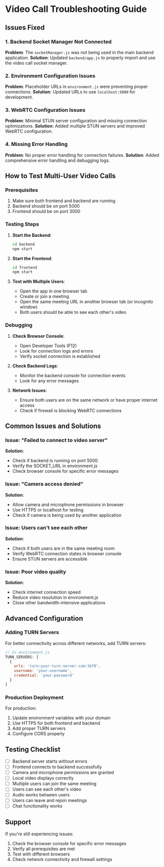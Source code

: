 # Video Call Troubleshooting Guide

## Issues Fixed

### 1. Backend Socket Manager Not Connected
**Problem**: The `socketManager.js` was not being used in the main backend application.
**Solution**: Updated `backend/app.js` to properly import and use the video call socket manager.

### 2. Environment Configuration Issues
**Problem**: Placeholder URLs in `environment.js` were preventing proper connections.
**Solution**: Updated URLs to use `localhost:5000` for development.

### 3. WebRTC Configuration Issues
**Problem**: Minimal STUN server configuration and missing connection optimizations.
**Solution**: Added multiple STUN servers and improved WebRTC configuration.

### 4. Missing Error Handling
**Problem**: No proper error handling for connection failures.
**Solution**: Added comprehensive error handling and debugging logs.

## How to Test Multi-User Video Calls

### Prerequisites
1. Make sure both frontend and backend are running
2. Backend should be on port 5000
3. Frontend should be on port 3000

### Testing Steps

1. **Start the Backend**:
   ```bash
   cd backend
   npm start
   ```

2. **Start the Frontend**:
   ```bash
   cd frontend
   npm start
   ```

3. **Test with Multiple Users**:
   - Open the app in one browser tab
   - Create or join a meeting
   - Open the same meeting URL in another browser tab (or incognito window)
   - Both users should be able to see each other's video

### Debugging

1. **Check Browser Console**:
   - Open Developer Tools (F12)
   - Look for connection logs and errors
   - Verify socket connection is established

2. **Check Backend Logs**:
   - Monitor the backend console for connection events
   - Look for any error messages

3. **Network Issues**:
   - Ensure both users are on the same network or have proper internet access
   - Check if firewall is blocking WebRTC connections

## Common Issues and Solutions

### Issue: "Failed to connect to video server"
**Solution**: 
- Check if backend is running on port 5000
- Verify the SOCKET_URL in environment.js
- Check browser console for specific error messages

### Issue: "Camera access denied"
**Solution**:
- Allow camera and microphone permissions in browser
- Use HTTPS or localhost for testing
- Check if camera is being used by another application

### Issue: Users can't see each other
**Solution**:
- Check if both users are in the same meeting room
- Verify WebRTC connection states in browser console
- Ensure STUN servers are accessible

### Issue: Poor video quality
**Solution**:
- Check internet connection speed
- Reduce video resolution in environment.js
- Close other bandwidth-intensive applications

## Advanced Configuration

### Adding TURN Servers
For better connectivity across different networks, add TURN servers:

```javascript
// In environment.js
TURN_SERVERS: [
  {
    urls: 'turn:your-turn-server.com:3478',
    username: 'your-username',
    credential: 'your-password'
  }
]
```

### Production Deployment
For production:
1. Update environment variables with your domain
2. Use HTTPS for both frontend and backend
3. Add proper TURN servers
4. Configure CORS properly

## Testing Checklist

- [ ] Backend server starts without errors
- [ ] Frontend connects to backend successfully
- [ ] Camera and microphone permissions are granted
- [ ] Local video displays correctly
- [ ] Multiple users can join the same meeting
- [ ] Users can see each other's video
- [ ] Audio works between users
- [ ] Users can leave and rejoin meetings
- [ ] Chat functionality works

## Support

If you're still experiencing issues:
1. Check the browser console for specific error messages
2. Verify all prerequisites are met
3. Test with different browsers
4. Check network connectivity and firewall settings
